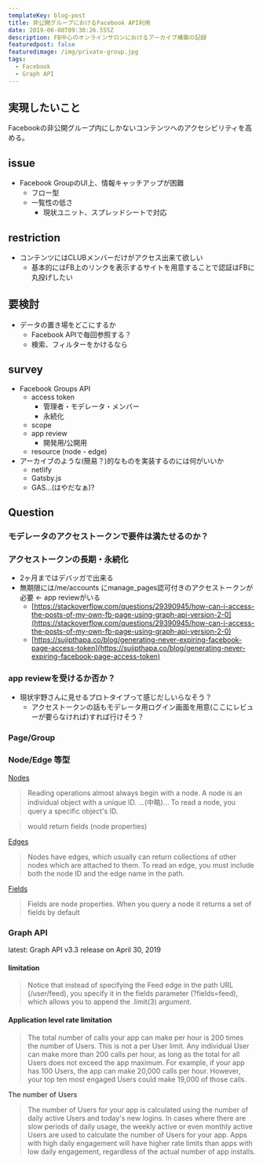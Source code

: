 ```yaml
---
templateKey: blog-post
title: 非公開グループにおけるFacebook API利用
date: 2019-06-08T09:30:26.555Z
description: FB中心のオンラインサロンにおけるアーカイブ構築の記録
featuredpost: false
featuredimage: /img/private-group.jpg
tags:
  - Facebook
  - Graph API
---
```

## 実現したいこと
Facebookの非公開グループ内にしかないコンテンツへのアクセシビリティを高める。
## issue
- Facebook GroupのUI上、情報キャッチアップが困難
    - フロー型
    - 一覧性の低さ
      - 現状ユニット、スプレッドシートで対応

## restriction
- コンテンツにはCLUBメンバーだけがアクセス出来て欲しい
     - 基本的にはFB上のリンクを表示するサイトを用意することで認証はFBに丸投げしたい

## 要検討
- データの置き場をどこにするか
  - Facebook APIで毎回参照する？
  - 検索、フィルターをかけるなら


## survey
- Facebook Groups API
  - access token
    - 管理者・モデレータ・メンバー
    - 永続化
  - scope
  - app review
    - 開発用/公開用
  - resource (node - edge)
- アーカイブのような(簡易？)的なものを実装するのには何がいいか
  - netlify
  - Gatsby.js
  - GAS...(はやだなぁ)?

## Question
### モデレータのアクセストークンで要件は満たせるのか？
### アクセストークンの長期・永続化
- 2ヶ月まではデバッガで出来る
- 無期限には/me/accounts にmanage_pages認可付きのアクセストークンが必要 <- app reviewがいる
  - [https://stackoverflow.com/questions/29390945/how-can-i-access-the-posts-of-my-own-fb-page-using-graph-api-version-2-0](https://stackoverflow.com/questions/29390945/how-can-i-access-the-posts-of-my-own-fb-page-using-graph-api-version-2-0)
  - [https://sujipthapa.co/blog/generating-never-expiring-facebook-page-access-token](https://sujipthapa.co/blog/generating-never-expiring-facebook-page-access-token)

### app reviewを受けるか否か？
- 現状宇野さんに見せるプロトタイプって感じだしいらなそう？
  - アクセストークンの話もモデレータ用ログイン画面を用意(ここにレビューが要らなければ)すれば行けそう？

### Page/Group

### Node/Edge 等型
[Nodes](https://developers.facebook.com/docs/graph-api/using-graph-api)
> Reading operations almost always begin with a node. A node is an individual object with a unique ID. ...(中略)... To read a node, you query a specific object's ID.  

> would return fields (node properties)

[Edges](https://developers.facebook.com/docs/graph-api/using-graph-api)
> Nodes have edges, which usually can return collections of other nodes which are attached to them. To read an edge, you must include both the node ID and the edge name in the path.

[Fields](https://developers.facebook.com/docs/graph-api/using-graph-api)
> Fields are node properties. When you query a node it returns a set of fields by default
### Graph API
latest: Graph API v3.3 release on April 30, 2019
#### limitation
> Notice that instead of specifying the Feed edge in the path URL (/user/feed), you specify it in the fields parameter (?fields=feed), which allows you to append the .limit(3) argument.

#### Application level rate limitation
> The total number of calls your app can make per hour is 200 times the number of Users. This is not a per User limit. Any individual User can make more than 200 calls per hour, as long as the total for all Users does not exceed the app maximum. For example, if your app has 100 Users, the app can make 20,000 calls per hour. However, your top ten most engaged Users could make 19,000 of those calls.

The number of Users
> The number of Users for your app is calculated using the number of daily active Users and today's new logins. In cases where there are slow periods of daily usage, the weekly active or even monthly active Users are used to calculate the number of Users for your app. Apps with high daily engagement will have higher rate limits than apps with low daily engagement, regardless of the actual number of app installs.
